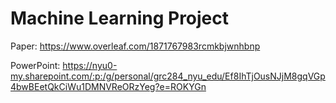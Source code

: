 # Machine Learning Project

Paper: 
https://www.overleaf.com/1871767983rcmkbjwnhbnp

PowerPoint: 
https://nyu0-my.sharepoint.com/:p:/g/personal/grc284_nyu_edu/Ef8IhTjOusNJjM8gqVGp4bwBEetQkCiWu1DMNVReORzYeg?e=ROKYGn

